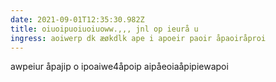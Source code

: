 ```yaml
---
date: 2021-09-01T12:35:30.982Z
title: oiuoipuoiuoiuoww.,,, jnl op ieurå u
ingress: aoiwerp dk æøkdlk ape i apoeir paoir åpaoiråproi
---
```

awpeiur åpajip o ipoaiwe4åpoip aipåeoiaåpipiewapoi